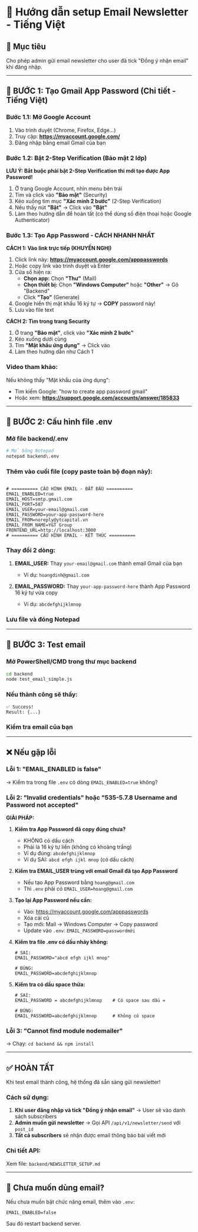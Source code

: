 # 📧 Hướng dẫn setup Email Newsletter - Tiếng Việt

## 🎯 Mục tiêu
Cho phép admin gửi email newsletter cho user đã tick "Đồng ý nhận email" khi đăng nhập.

---

## 📝 BƯỚC 1: Tạo Gmail App Password (Chi tiết - Tiếng Việt)

### Bước 1.1: Mở Google Account
1. Vào trình duyệt (Chrome, Firefox, Edge...)
2. Truy cập: **https://myaccount.google.com/**
3. Đăng nhập bằng email Gmail của bạn

### Bước 1.2: Bật 2-Step Verification (Bảo mật 2 lớp)
**LƯU Ý: Bắt buộc phải bật 2-Step Verification thì mới tạo được App Password!**

1. Ở trang Google Account, nhìn menu bên trái
2. Tìm và click vào **"Bảo mật"** (Security)
3. Kéo xuống tìm mục **"Xác minh 2 bước"** (2-Step Verification)
4. Nếu thấy nút **"Bật"** → Click vào **"Bật"**
5. Làm theo hướng dẫn để hoàn tất (có thể dùng số điện thoại hoặc Google Authenticator)

### Bước 1.3: Tạo App Password - CÁCH NHANH NHẤT

**CÁCH 1: Vào link trực tiếp (KHUYẾN NGHỊ)**
1. Click link này: **https://myaccount.google.com/apppasswords**
2. Hoặc copy link vào trình duyệt và Enter
3. Cửa sổ hiện ra:
   - **Chọn app:** Chọn **"Thư"** (Mail) 
   - **Chọn thiết bị:** Chọn **"Windows Computer"** hoặc **"Other"** → Gõ "Backend"
   - Click **"Tạo"** (Generate)
4. Google hiển thị mật khẩu 16 ký tự → **COPY** password này!
5. Lưu vào file text

**CÁCH 2: Tìm trong trang Security**
1. Ở trang **"Bảo mật"**, click vào **"Xác minh 2 bước"** 
2. Kéo xuống dưới cùng
3. Tìm **"Mật khẩu ứng dụng"** → Click vào
4. Làm theo hướng dẫn như Cách 1

### Video tham khảo:
Nếu không thấy "Mật khẩu của ứng dụng":
- Tìm kiếm Google: "how to create app password gmail"
- Hoặc xem: **https://support.google.com/accounts/answer/185833**

---

## 📝 BƯỚC 2: Cấu hình file .env

### Mở file backend/.env
```bash
# Mở bằng Notepad
notepad backend\.env
```

### Thêm vào cuối file (copy paste toàn bộ đoạn này):
```env

# ========== CẤU HÌNH EMAIL - BẮT ĐẦU ==========
EMAIL_ENABLED=true
EMAIL_HOST=smtp.gmail.com
EMAIL_PORT=587
EMAIL_USER=your-email@gmail.com
EMAIL_PASSWORD=your-app-password-here
EMAIL_FROM=noreply@ytcapital.vn
EMAIL_FROM_NAME=Y&T Group
FRONTEND_URL=http://localhost:3000
# ========== CẤU HÌNH EMAIL - KẾT THÚC ==========
```

### Thay đổi 2 dòng:
1. **EMAIL_USER:** Thay `your-email@gmail.com` thành email Gmail của bạn
   - Ví dụ: `hoangdinh@gmail.com`

2. **EMAIL_PASSWORD:** Thay `your-app-password-here` thành App Password 16 ký tự vừa copy
   - Ví dụ: `abcdefghijklmnop`

### Lưu file và đóng Notepad

---

## 🧪 BƯỚC 3: Test email

### Mở PowerShell/CMD trong thư mục backend

```bash
cd backend
node test_email_simple.js
```

### Nếu thành công sẽ thấy:
```
✅ Success!
Result: {...}
```

### Kiểm tra email của bạn

---

## ❌ Nếu gặp lỗi

### Lỗi 1: "EMAIL_ENABLED is false"
→ Kiểm tra trong file `.env` có dòng `EMAIL_ENABLED=true` không?

### Lỗi 2: "Invalid credentials" hoặc "535-5.7.8 Username and Password not accepted"
**GIẢI PHÁP:**

1. **Kiểm tra App Password đã copy đúng chưa?**
   - KHÔNG có dấu cách
   - Phải là 16 ký tự liền (không có khoảng trắng)
   - Ví dụ đúng: `abcdefghijklmnop`
   - Ví dụ SAI: `abcd efgh ijkl mnop` (có dấu cách)

2. **Kiểm tra EMAIL_USER trùng với email Gmail đã tạo App Password**
   - Nếu tạo App Password bằng `hoang@gmail.com`
   - Thì `.env` phải có `EMAIL_USER=hoang@gmail.com`

3. **Tạo lại App Password nếu cần:**
   - Vào: https://myaccount.google.com/apppasswords
   - Xóa cái cũ
   - Tạo mới: Mail → Windows Computer → Copy password
   - Update vào `.env`: `EMAIL_PASSWORD=passwordmới`

4. **Kiểm tra file .env có dấu nháy không:**
   ```env
   # SAI:
   EMAIL_PASSWORD="abcd efgh ijkl mnop"
   
   # ĐÚNG:
   EMAIL_PASSWORD=abcdefghijklmnop
   ```

5. **Kiểm tra có dấu space thừa:**
   ```env
   # SAI:
   EMAIL_PASSWORD = abcdefghijklmnop    # Có space sau dấu =
   
   # ĐÚNG:
   EMAIL_PASSWORD=abcdefghijklmnop      # Không có space
   ```

### Lỗi 3: "Cannot find module nodemailer"
→ Chạy: `cd backend && npm install`

---

## ✅ HOÀN TẤT

Khi test email thành công, hệ thống đã sẵn sàng gửi newsletter!

### Cách sử dụng:
1. **Khi user đăng nhập và tick "Đồng ý nhận email"** → User sẽ vào danh sách subscribers
2. **Admin muốn gửi newsletter** → Gọi API `/api/v1/newsletter/send` với `post_id`
3. **Tất cả subscribers** sẽ nhận được email thông báo bài viết mới

### Chi tiết API:
Xem file: `backend/NEWSLETTER_SETUP.md`

---

## 🔧 Chưa muốn dùng email?

Nếu chưa muốn bật chức năng email, thêm vào `.env`:
```env
EMAIL_ENABLED=false
```

Sau đó restart backend server.

